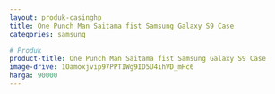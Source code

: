 ```yaml
---
layout: produk-casinghp
title: One Punch Man Saitama fist Samsung Galaxy S9 Case
categories: samsung

# Produk
product-title: One Punch Man Saitama fist Samsung Galaxy S9 Case
image-drive: 1Oamoxjvip97PPTIWg9ID5U4ihVD_mHc6
harga: 90000
---
```

